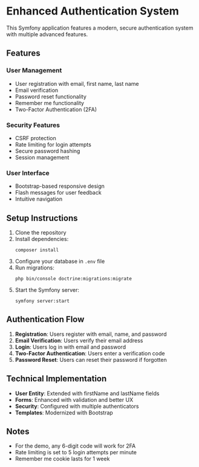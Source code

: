 # Enhanced Authentication System

This Symfony application features a modern, secure authentication system with multiple advanced features.

## Features

### User Management
- User registration with email, first name, last name
- Email verification
- Password reset functionality
- Remember me functionality
- Two-Factor Authentication (2FA)

### Security Features
- CSRF protection
- Rate limiting for login attempts
- Secure password hashing
- Session management

### User Interface
- Bootstrap-based responsive design
- Flash messages for user feedback
- Intuitive navigation

## Setup Instructions

1. Clone the repository
2. Install dependencies:
   ```
   composer install
   ```
3. Configure your database in `.env` file
4. Run migrations:
   ```
   php bin/console doctrine:migrations:migrate
   ```
5. Start the Symfony server:
   ```
   symfony server:start
   ```

## Authentication Flow

1. **Registration**: Users register with email, name, and password
2. **Email Verification**: Users verify their email address
3. **Login**: Users log in with email and password
4. **Two-Factor Authentication**: Users enter a verification code
5. **Password Reset**: Users can reset their password if forgotten

## Technical Implementation

- **User Entity**: Extended with firstName and lastName fields
- **Forms**: Enhanced with validation and better UX
- **Security**: Configured with multiple authenticators
- **Templates**: Modernized with Bootstrap

## Notes

- For the demo, any 6-digit code will work for 2FA
- Rate limiting is set to 5 login attempts per minute
- Remember me cookie lasts for 1 week
